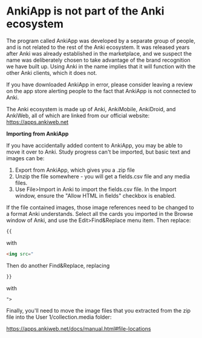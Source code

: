 # AnkiApp is not part of the Anki ecosystem

The program called AnkiApp was developed by a separate group of people, and is not related to the rest of the Anki ecosystem. It was released years after Anki was already established in the marketplace, and we suspect the name was deliberately chosen to take advantage of the brand recognition we have built up. Using Anki in the name implies that it will function with the other Anki clients, which it does not.

If you have downloaded AnkiApp in error, please consider leaving a review on the app store alerting people to the fact that AnkiApp is not connected to Anki.

The Anki ecosystem is made up of Anki, AnkiMobile, AnkiDroid, and AnkiWeb, all of which are linked from our official website: <https://apps.ankiweb.net>

**Importing from AnkiApp**

If you have accidentally added content to AnkiApp, you may be able to move it over to Anki. Study progress can't be imported, but basic text and images can be:

1. Export from AnkiApp, which gives you a .zip file
2. Unzip the file somewhere - you will get a fields.csv file and any media files.
3. Use File>Import in Anki to import the fields.csv file. In the Import window, ensure the "Allow HTML in fields" checkbox is enabled.

If the file contained images, those image references need to be changed to a format Anki understands. Select all the cards you imported in the Browse window of Anki, and use the Edit>Find&Replace menu item. Then replace:

```html
{{
```

with

```html
<img src="
```

Then do another Find&Replace, replacing

```html
}}
```

with

```html
">
```

Finally, you'll need to move the image files that you extracted from the zip file into the User 1/collection.media folder:

<https://apps.ankiweb.net/docs/manual.html#file-locations>
